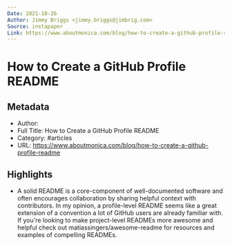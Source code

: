 ```yaml
---
Date: 2021-10-26
Author: Jimmy Briggs <jimmy.briggs@jimbrig.com>
Source: instapaper
Link: https://www.aboutmonica.com/blog/how-to-create-a-github-profile-readme
---
```

# How to Create a GitHub Profile README

## Metadata
- Author: 
- Full Title: How to Create a GitHub Profile README
- Category: #articles
- URL: https://www.aboutmonica.com/blog/how-to-create-a-github-profile-readme

## Highlights
- A solid README is a core-component of well-documented software and often encourages collaboration by sharing helpful context with contributors. In my opinion, a profile-level README seems like a great extension of a convention a lot of GitHub users are already familiar with. If you're looking to make project-level READMEs more awesome and helpful check out matiassingers/awesome-readme for resources and examples of compelling READMEs.
